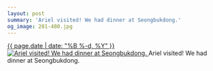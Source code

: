 ```yaml
---
layout: post
summary: 'Ariel visited! We had dinner at Seongbukdong.'
og_image: 281-480.jpg
---
```


<p>
 <time>
  <a href="/281">
   {{ page.date | date: "%B %-d, %Y" }}
  </a>
 </time>
 <a href="/281">
  <img alt="Ariel visited! We had dinner at Seongbukdong." sizes="(min-width: 700px) 50vw, calc(100vw - 2rem)" src="{{ site.assets_url }}/281-240.jpg" srcset="{{ site.assets_url }}/281-480.jpg 480w, {{ site.assets_url }}/281-360.jpg 360w, {{ site.assets_url }}/281-240.jpg 240w, {{ site.assets_url }}/281-120.jpg 120w"/>
 </a>
 <span>
  Ariel visited! We had dinner at Seongbukdong.
 </span>
</p>
